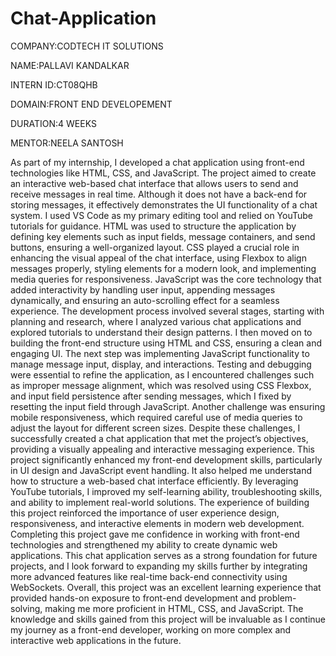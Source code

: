 # Chat-Application

COMPANY:CODTECH IT SOLUTIONS

NAME:PALLAVI KANDALKAR

INTERN ID:CT08QHB

DOMAIN:FRONT END DEVELOPEMENT

DURATION:4 WEEKS

MENTOR:NEELA SANTOSH

As part of my internship, I developed a chat application using front-end technologies like HTML, CSS, and JavaScript. The project aimed to create an interactive web-based chat interface that allows users to send and receive messages in real time. Although it does not have a back-end for storing messages, it effectively demonstrates the UI functionality of a chat system. I used VS Code as my primary editing tool and relied on YouTube tutorials for guidance. HTML was used to structure the application by defining key elements such as input fields, message containers, and send buttons, ensuring a well-organized layout. CSS played a crucial role in enhancing the visual appeal of the chat interface, using Flexbox to align messages properly, styling elements for a modern look, and implementing media queries for responsiveness. JavaScript was the core technology that added interactivity by handling user input, appending messages dynamically, and ensuring an auto-scrolling effect for a seamless experience. The development process involved several stages, starting with planning and research, where I analyzed various chat applications and explored tutorials to understand their design patterns. I then moved on to building the front-end structure using HTML and CSS, ensuring a clean and engaging UI. The next step was implementing JavaScript functionality to manage message input, display, and interactions. Testing and debugging were essential to refine the application, as I encountered challenges such as improper message alignment, which was resolved using CSS Flexbox, and input field persistence after sending messages, which I fixed by resetting the input field through JavaScript. Another challenge was ensuring mobile responsiveness, which required careful use of media queries to adjust the layout for different screen sizes. Despite these challenges, I successfully created a chat application that met the project’s objectives, providing a visually appealing and interactive messaging experience. This project significantly enhanced my front-end development skills, particularly in UI design and JavaScript event handling. It also helped me understand how to structure a web-based chat interface efficiently. By leveraging YouTube tutorials, I improved my self-learning ability, troubleshooting skills, and ability to implement real-world solutions. The experience of building this project reinforced the importance of user experience design, responsiveness, and interactive elements in modern web development. Completing this project gave me confidence in working with front-end technologies and strengthened my ability to create dynamic web applications. This chat application serves as a strong foundation for future projects, and I look forward to expanding my skills further by integrating more advanced features like real-time back-end connectivity using WebSockets. Overall, this project was an excellent learning experience that provided hands-on exposure to front-end development and problem-solving, making me more proficient in HTML, CSS, and JavaScript. The knowledge and skills gained from this project will be invaluable as I continue my journey as a front-end developer, working on more complex and interactive web applications in the future.

